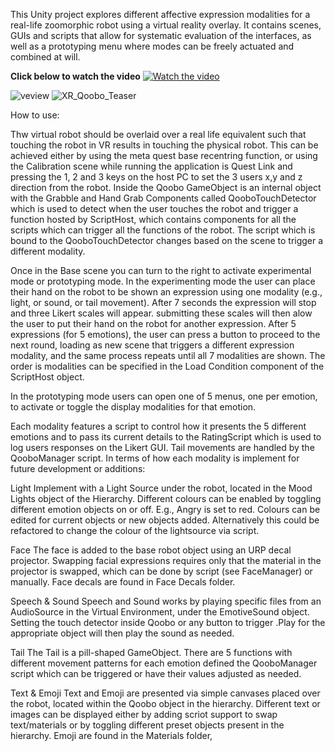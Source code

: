 This Unity project explores different affective expression modalities for a real-life zoomorphic robot using a virtual reality overlay. It contains scenes, GUIs and scripts that allow for systematic evaluation of the interfaces, as well as a prototyping menu where modes can be freely actuated and combined at will.

<b>Click below to watch the video</b>
[![Watch the video](https://img.youtube.com/vi/B5ucAt7Fp0I/maxresdefault.jpg)](https://youtu.be/B5ucAt7Fp0I)

![veview](https://github.com/Torquoal/VR_Zoomorphic_Robot_Expressions/assets/13931139/3998f32d-d9e1-4ece-ade2-247ac8971067)
![XR_Qoobo_Teaser](https://github.com/Torquoal/VR_Zoomorphic_Robot_Expressions/assets/13931139/39d3a211-1612-4383-880a-ec2e4782b247)

How to use:

Thw virtual robot should be overlaid over a real life equivalent such that touching the robot in VR results in touching the physical robot. This can be achieved either by using the meta quest base recentring function, or using the Calibration scene while running the application is Quest Link and pressing the 1, 2 and 3 keys on the host PC to set the 3 users x,y and z direction from the robot. Inside the Qoobo GameObject is an internal object with the Grabble and Hand Grab Components called QooboTouchDetector which is used to detect when the user touches the robot and trigger a function hosted by ScriptHost, which contains components for all the scripts which can trigger all the functions of the robot. The script which is bound to the QooboTouchDetector changes based on the scene to trigger a different modality.

Once in the Base scene you can turn to the right to activate experimental mode or prototyping mode. In the experimenting mode the user can place their hand on the robot to be shown an expression using one modality (e.g., light, or sound, or tail movement). After 7 seconds the expression will stop and three Likert scales will appear. submitting these scales will then alow the user to put their hand on the robot for another expression. After 5 expressions (for 5 emotions), the user can press a button to proceed to the next round, loading as new scene that triggers a different expression modality, and the same process repeats until all 7 modalities are shown. The order is modalities can be specified in the Load Condition component of the ScriptHost object.

In the prototyping mode users can open one of 5 menus, one per emotion, to activate or toggle the display modalities for that emotion.

Each modality features a script to control how it presents the 5 different emotions and to pass its current details to the RatingScript which is used to log users responses on the Likert GUI. Tail movements are handled by the QooboManager script.
In terms of how each modality is implement for future development or additions:

Light
Implement with a Light Source under the robot, located in the Mood Lights object of the Hierarchy. Different colours can be enabled by toggling different emotion objects on or off. E.g., Angry is set to red. Colours can be edited for current objects or new objects added. Alternatively this could be refactored to change the colour of the lightsource via script.

Face
The face is added to the base robot object using an URP decal projector. Swapping facial expressions requires only that the material in the projector is swapped, which can be done by script (see FaceManager) or manually. Face decals  are found in Face Decals folder.

Speech & Sound
Speech and Sound works by playing specific files from an AudioSource in the Virtual Environment, under the EmotiveSound object. Setting the touch detector inside Qoobo or any button to trigger <AudioSource>.Play for the appropriate object will then play the sound as needed.

Tail
The Tail is a pill-shaped GameObject. There are 5 functions with different movement patterns for each emotion defined the QooboManager script which can be triggered or have their values adjusted as needed.

Text & Emoji
Text and Emoji are presented via simple canvases placed over the robot, located within the Qoobo object in the hierarchy. Different text or images can be displayed either by adding scriot support to swap text/materials or by toggling different preset objects present in the hierarchy. Emoji are found in the Materials folder,



